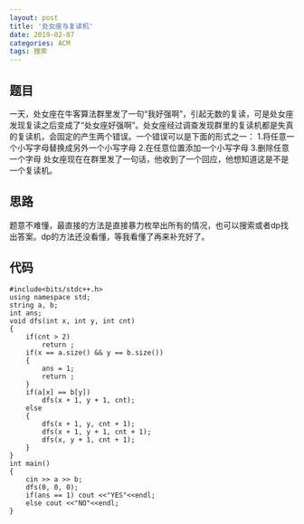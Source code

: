```yaml
---
layout: post
title: '处女座与复读机'
date: 2019-02-07
categories: ACM
tags: 搜索
---
```

## 题目
一天，处女座在牛客算法群里发了一句“我好强啊”，引起无数的复读，可是处女座发现复读之后变成了“处女座好强啊”。处女座经过调查发现群里的复读机都是失真的复读机，会固定的产生两个错误。一个错误可以是下面的形式之一：
1.将任意一个小写字母替换成另外一个小写字母
2.在任意位置添加一个小写字母
3.删除任意一个字母
处女座现在在群里发了一句话，他收到了一个回应，他想知道这是不是一个复读机。
## 思路
题意不难懂，最直接的方法是直接暴力枚举出所有的情况，也可以搜索或者dp找出答案。dp的方法还没看懂，等我看懂了再来补充好了。
## 代码
```
#include<bits/stdc++.h>
using namespace std;
string a, b;
int ans;
void dfs(int x, int y, int cnt)
{
    if(cnt > 2)
        return ;
    if(x == a.size() && y == b.size())
    {
        ans = 1;
        return ;
    }
    if(a[x] == b[y])
        dfs(x + 1, y + 1, cnt);
    else
    {
        dfs(x + 1, y, cnt + 1);
        dfs(x + 1, y + 1, cnt + 1);
        dfs(x, y + 1, cnt + 1);
    }
}
int main()
{
    cin >> a >> b;
    dfs(0, 0, 0);
    if(ans == 1) cout <<"YES"<<endl;
    else cout <<"NO"<<endl;
}
```